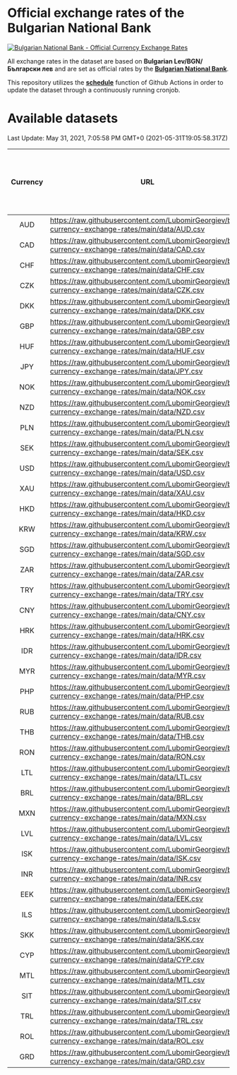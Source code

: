 # Official exchange rates of the Bulgarian National Bank

[![Bulgarian National Bank - Official Currency Exchange Rates](https://github.com/LubomirGeorgiev/bnb-currency-exchange-rates/actions/workflows/update-rates.yml/badge.svg?branch=main)](https://github.com/LubomirGeorgiev/bnb-currency-exchange-rates/actions/workflows/update-rates.yml)

All exchange rates in the dataset are based on **Bulgarian Lev/BGN/Български лев** and are set as official rates by the [**Bulgarian National Bank**](https://www.bnb.bg/Statistics/StExternalSector/StExchangeRates/StERForeignCurrencies/index.htm?toLang=_EN).

This repository utilizes the [**schedule**](https://docs.github.com/en/actions/reference/events-that-trigger-workflows) function of Github Actions in order to update the dataset through a continuously running cronjob.

# Available datasets

<!-- START LINKS (DO NOT EVER FU*ING DELETE THIS COMMENT FOR THE LOVE OF YOUR LIFE!!! IF YOU ARE CURIOS HOW IT WORKS, YOU CAN HAVE A LOOK AT ./src/updateReadme.ts) -->

Last Update: May 31, 2021, 7:05:58 PM GMT+0 (2021-05-31T19:05:58.317Z)

| Currency | URL                                                                                             | Number of records | Number of missing days that were filled in |
| :------: | ----------------------------------------------------------------------------------------------- | :---------------: | :----------------------------------------: |
|   AUD    | https://raw.githubusercontent.com/LubomirGeorgiev/bnb-currency-exchange-rates/main/data/AUD.csv |       7792        |                    2410                    |
|   CAD    | https://raw.githubusercontent.com/LubomirGeorgiev/bnb-currency-exchange-rates/main/data/CAD.csv |       7792        |                    2410                    |
|   CHF    | https://raw.githubusercontent.com/LubomirGeorgiev/bnb-currency-exchange-rates/main/data/CHF.csv |       7792        |                    2410                    |
|   CZK    | https://raw.githubusercontent.com/LubomirGeorgiev/bnb-currency-exchange-rates/main/data/CZK.csv |       7792        |                    2410                    |
|   DKK    | https://raw.githubusercontent.com/LubomirGeorgiev/bnb-currency-exchange-rates/main/data/DKK.csv |       7792        |                    2410                    |
|   GBP    | https://raw.githubusercontent.com/LubomirGeorgiev/bnb-currency-exchange-rates/main/data/GBP.csv |       7792        |                    2410                    |
|   HUF    | https://raw.githubusercontent.com/LubomirGeorgiev/bnb-currency-exchange-rates/main/data/HUF.csv |       7792        |                    2410                    |
|   JPY    | https://raw.githubusercontent.com/LubomirGeorgiev/bnb-currency-exchange-rates/main/data/JPY.csv |       7792        |                    2410                    |
|   NOK    | https://raw.githubusercontent.com/LubomirGeorgiev/bnb-currency-exchange-rates/main/data/NOK.csv |       7792        |                    2410                    |
|   NZD    | https://raw.githubusercontent.com/LubomirGeorgiev/bnb-currency-exchange-rates/main/data/NZD.csv |       7792        |                    2410                    |
|   PLN    | https://raw.githubusercontent.com/LubomirGeorgiev/bnb-currency-exchange-rates/main/data/PLN.csv |       7792        |                    2410                    |
|   SEK    | https://raw.githubusercontent.com/LubomirGeorgiev/bnb-currency-exchange-rates/main/data/SEK.csv |       7792        |                    2410                    |
|   USD    | https://raw.githubusercontent.com/LubomirGeorgiev/bnb-currency-exchange-rates/main/data/USD.csv |       7792        |                    2410                    |
|   XAU    | https://raw.githubusercontent.com/LubomirGeorgiev/bnb-currency-exchange-rates/main/data/XAU.csv |       7792        |                    2412                    |
|   HKD    | https://raw.githubusercontent.com/LubomirGeorgiev/bnb-currency-exchange-rates/main/data/HKD.csv |       7492        |                    2321                    |
|   KRW    | https://raw.githubusercontent.com/LubomirGeorgiev/bnb-currency-exchange-rates/main/data/KRW.csv |       7492        |                    2321                    |
|   SGD    | https://raw.githubusercontent.com/LubomirGeorgiev/bnb-currency-exchange-rates/main/data/SGD.csv |       7492        |                    2321                    |
|   ZAR    | https://raw.githubusercontent.com/LubomirGeorgiev/bnb-currency-exchange-rates/main/data/ZAR.csv |       7492        |                    2321                    |
|   TRY    | https://raw.githubusercontent.com/LubomirGeorgiev/bnb-currency-exchange-rates/main/data/TRY.csv |       5973        |                    1850                    |
|   CNY    | https://raw.githubusercontent.com/LubomirGeorgiev/bnb-currency-exchange-rates/main/data/CNY.csv |       5853        |                    1814                    |
|   HRK    | https://raw.githubusercontent.com/LubomirGeorgiev/bnb-currency-exchange-rates/main/data/HRK.csv |       5853        |                    1814                    |
|   IDR    | https://raw.githubusercontent.com/LubomirGeorgiev/bnb-currency-exchange-rates/main/data/IDR.csv |       5853        |                    1814                    |
|   MYR    | https://raw.githubusercontent.com/LubomirGeorgiev/bnb-currency-exchange-rates/main/data/MYR.csv |       5853        |                    1814                    |
|   PHP    | https://raw.githubusercontent.com/LubomirGeorgiev/bnb-currency-exchange-rates/main/data/PHP.csv |       5853        |                    1814                    |
|   RUB    | https://raw.githubusercontent.com/LubomirGeorgiev/bnb-currency-exchange-rates/main/data/RUB.csv |       5853        |                    1814                    |
|   THB    | https://raw.githubusercontent.com/LubomirGeorgiev/bnb-currency-exchange-rates/main/data/THB.csv |       5853        |                    1814                    |
|   RON    | https://raw.githubusercontent.com/LubomirGeorgiev/bnb-currency-exchange-rates/main/data/RON.csv |       5794        |                    1796                    |
|   LTL    | https://raw.githubusercontent.com/LubomirGeorgiev/bnb-currency-exchange-rates/main/data/LTL.csv |       5156        |                    1585                    |
|   BRL    | https://raw.githubusercontent.com/LubomirGeorgiev/bnb-currency-exchange-rates/main/data/BRL.csv |       4883        |                    1517                    |
|   MXN    | https://raw.githubusercontent.com/LubomirGeorgiev/bnb-currency-exchange-rates/main/data/MXN.csv |       4883        |                    1517                    |
|   LVL    | https://raw.githubusercontent.com/LubomirGeorgiev/bnb-currency-exchange-rates/main/data/LVL.csv |       4793        |                    1473                    |
|   ISK    | https://raw.githubusercontent.com/LubomirGeorgiev/bnb-currency-exchange-rates/main/data/ISK.csv |       4792        |                    1488                    |
|   INR    | https://raw.githubusercontent.com/LubomirGeorgiev/bnb-currency-exchange-rates/main/data/INR.csv |       4514        |                    1401                    |
|   EEK    | https://raw.githubusercontent.com/LubomirGeorgiev/bnb-currency-exchange-rates/main/data/EEK.csv |       4001        |                    1227                    |
|   ILS    | https://raw.githubusercontent.com/LubomirGeorgiev/bnb-currency-exchange-rates/main/data/ILS.csv |       3788        |                    1180                    |
|   SKK    | https://raw.githubusercontent.com/LubomirGeorgiev/bnb-currency-exchange-rates/main/data/SKK.csv |       2973        |                    915                     |
|   CYP    | https://raw.githubusercontent.com/LubomirGeorgiev/bnb-currency-exchange-rates/main/data/CYP.csv |       2905        |                    889                     |
|   MTL    | https://raw.githubusercontent.com/LubomirGeorgiev/bnb-currency-exchange-rates/main/data/MTL.csv |       2605        |                    800                     |
|   SIT    | https://raw.githubusercontent.com/LubomirGeorgiev/bnb-currency-exchange-rates/main/data/SIT.csv |       2543        |                    779                     |
|   TRL    | https://raw.githubusercontent.com/LubomirGeorgiev/bnb-currency-exchange-rates/main/data/TRL.csv |       1817        |                    558                     |
|   ROL    | https://raw.githubusercontent.com/LubomirGeorgiev/bnb-currency-exchange-rates/main/data/ROL.csv |       1698        |                    525                     |
|   GRD    | https://raw.githubusercontent.com/LubomirGeorgiev/bnb-currency-exchange-rates/main/data/GRD.csv |        359        |                    107                     |

<!-- END LINKS (DO NOT EVER FU*ING DELETE THIS COMMENT FOR THE LOVE OF YOUR LIFE!!! IF YOU ARE CURIOS HOW IT WORKS, YOU CAN HAVE A LOOK AT ./src/updateReadme.ts) -->
